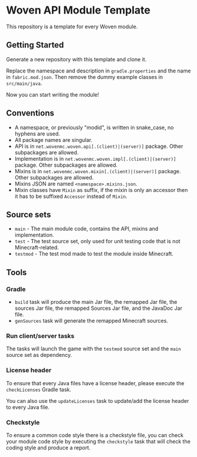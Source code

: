 # Woven API Module Template

This repository is a template for every Woven module.

## Getting Started

Generate a new repository with this template and clone it.

Replace the namespace and description in `gradle.properties` and the name in `fabric.mod.json`.
Then remove the dummy example classes in `src/main/java`.

Now you can start writing the module!

## Conventions

 - A namespace, or previously "modid", is written in snake_case, no hyphens are used.
 - All package names are singular.
 - API is in `net.wovenmc.woven.api[.(client)|(server)]` package. Other subpackages are allowed.
 - Implementation is in `net.wovenmc.woven.impl[.(client)|(server)]` package. Other subpackages are allowed. 
 - Mixins is in `net.wovenmc.woven.mixin[.(client)|(server)]` package. Other subpackages are allowed.
 - Mixins JSON are named `<namespace>.mixins.json`.
 - Mixin classes have `Mixin` as suffix, if the mixin is only an accessor then it has to be suffixed `Accessor` instead of `Mixin`.

## Source sets

 - `main` - The main module code, contains the API, mixins and implementation.
 - `test` - The test source set, only used for unit testing code that is not Minecraft-related.
 - `testmod` - The test mod made to test the module inside Minecraft.

## Tools

### Gradle

 - `build` task will produce the main Jar file, the remapped Jar file, 
   the sources Jar file, the remapped Sources Jar file, and the JavaDoc Jar file.
 - `genSources` task will generate the remapped Minecraft sources.

### Run client/server tasks

The tasks will launch the game with the `testmod` source set and the `main` source set as dependency.

### License header

To ensure that every Java files have a license header, please execute the `checkLicenses` Gradle task.

You can also use the `updateLicenses` task to update/add the license header to every Java file.

### Checkstyle

To ensure a common code style there is a checkstyle file, you can check your module code style 
by executing the `checkstyle` task that will check the coding style and produce a report.
